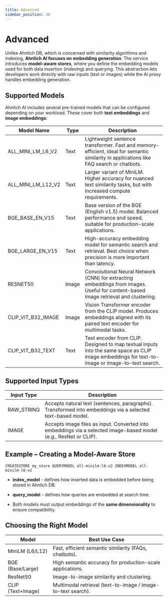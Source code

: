 ```yaml
---
title: Advanced
sidebar_position: 30
---
```


# Advanced

Unlike Ahnlich DB, which is concerned with similarity algorithms and indexing, **Ahnlich AI focuses on embedding generation**. The service introduces **model-aware stores**, where you define the embedding models used for both data insertion (indexing) and querying. This abstraction lets developers work directly with raw inputs (text or images) while the AI proxy handles embedding generation.

## Supported Models

Ahnlich AI includes several pre-trained models that can be configured depending on your workload. These cover both **text embeddings** and **image embeddings**:

| Model Name | Type | Description |
| ----- | ----- | ----- |
| ALL\_MINI\_LM\_L6\_V2 | Text | Lightweight sentence transformer. Fast and memory-efficient, ideal for semantic similarity in applications like FAQ search or chatbots. |
| ALL\_MINI\_LM\_L12\_V2 | Text | Larger variant of MiniLM. Higher accuracy for nuanced text similarity tasks, but with increased compute requirements. |
| BGE\_BASE\_EN\_V15 | Text | Base version of the BGE (English v1.5) model. Balanced performance and speed, suitable for production-scale applications. |
| BGE\_LARGE\_EN\_V15 | Text | High-accuracy embedding model for semantic search and retrieval. Best choice when precision is more important than latency. |
| RESNET50 | Image | Convolutional Neural Network (CNN) for extracting embeddings from images. Useful for content-based image retrieval and clustering. |
| CLIP\_VIT\_B32\_IMAGE | Image | Vision Transformer encoder from the CLIP model. Produces embeddings aligned with its paired text encoder for multimodal tasks. |
| CLIP\_VIT\_B32\_TEXT | Text | Text encoder from CLIP. Designed to map textual inputs into the same space as CLIP image embeddings for text-to-image or image-to-text search. |

## Supported Input Types

| Input Type | Description |
| ----- | ----- |
| RAW\_STRING | Accepts natural text (sentences, paragraphs). Transformed into embeddings via a selected text-based model. |
| IMAGE | Accepts image files as input. Converted into embeddings via a selected image-based model (e.g., ResNet or CLIP). |

## Example – Creating a Model-Aware Store

```
CREATESTORE my_store QUERYMODEL all-minilm-l6-v2 INDEXMODEL all-minilm-l6-v2
```

- **index_model** - defines how inserted data is embedded before being stored in Ahnlich DB.

- **query_model** - defines how queries are embedded at search time.

- Both models must output embeddings of the **same dimensionality** to ensure compatibility.

## Choosing the Right Model

| Model | Best Use Case |
| ----- | ----- |
| MiniLM (L6/L12) | Fast, efficient semantic similarity (FAQs, chatbots). |
| BGE (Base/Large) | High semantic accuracy for production-scale applications. |
| ResNet50 | Image-to-image similarity and clustering. |
| CLIP (Text+Image) | Multimodal retrieval (text-to-image / image-to-text search). |